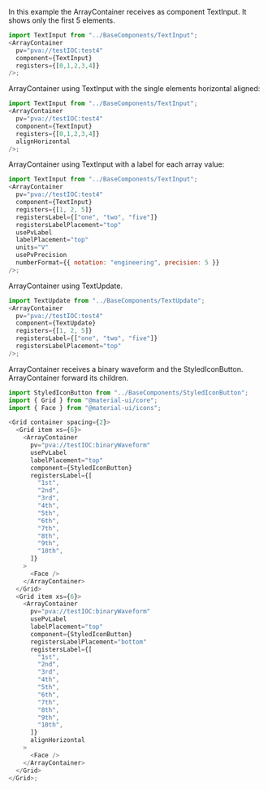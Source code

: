 In this example the ArrayContainer receives as component TextInput.
It shows only the first 5 elements.

```js
import TextInput from "../BaseComponents/TextInput";
<ArrayContainer
  pv="pva://testIOC:test4"
  component={TextInput}
  registers={[0,1,2,3,4]}
/>;
```

ArrayContainer using TextInput with the single elements horizontal aligned:

```js
import TextInput from "../BaseComponents/TextInput";
<ArrayContainer
  pv="pva://testIOC:test4"
  component={TextInput}
  registers={[0,1,2,3,4]}
  alignHorizontal
/>;
```

ArrayContainer using TextInput with a label for each array value:

```js
import TextInput from "../BaseComponents/TextInput";
<ArrayContainer
  pv="pva://testIOC:test4"
  component={TextInput}
  registers={[1, 2, 5]}
  registersLabel={["one", "two", "five"]}
  registersLabelPlacement="top"
  usePvLabel
  labelPlacement="top"
  units="V"
  usePvPrecision
  numberFormat={{ notation: "engineering", precision: 5 }}
/>;
```

ArrayContainer using TextUpdate.

```js
import TextUpdate from "../BaseComponents/TextUpdate";
<ArrayContainer
  pv="pva://testIOC:test4"
  component={TextUpdate}
  registers={[1, 2, 5]}
  registersLabel={["one", "two", "five"]}
  registersLabelPlacement="top"
/>;
```

ArrayContainer receives a binary waveform and the StyledIconButton.
ArrayContainer forward its children.

```js
import StyledIconButton from "../BaseComponents/StyledIconButton";
import { Grid } from "@material-ui/core";
import { Face } from "@material-ui/icons";

<Grid container spacing={2}>
  <Grid item xs={6}>
    <ArrayContainer
      pv="pva://testIOC:binaryWaveform"
      usePvLabel
      labelPlacement="top"
      component={StyledIconButton}
      registersLabel={[
        "1st",
        "2nd",
        "3rd",
        "4th",
        "5th",
        "6th",
        "7th",
        "8th",
        "9th",
        "10th",
      ]}
    >
      <Face />
    </ArrayContainer>
  </Grid>
  <Grid item xs={6}>
    <ArrayContainer
      pv="pva://testIOC:binaryWaveform"
      usePvLabel
      labelPlacement="top"
      component={StyledIconButton}
      registersLabelPlacement="bottom"
      registersLabel={[
        "1st",
        "2nd",
        "3rd",
        "4th",
        "5th",
        "6th",
        "7th",
        "8th",
        "9th",
        "10th",
      ]}
      alignHorizontal
    >
      <Face />
    </ArrayContainer>
  </Grid>
</Grid>;
```
